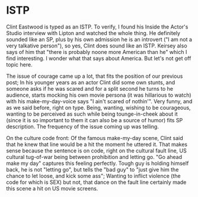 # ISTP

Clint Eastwood is typed as an ISTP. To verify, I found his Inside the
Actor's Studio interview with Lipton and watched the whole thing. He
definitely sounded like an SP, plus by his own admission he is an
introvert ("I am not a very talkative person"), so yes, Clint does
sound like an ISTP. Keirsey also says of him that "there is probably
noone more American than he" which I find interesting. I wonder what
that says about America. But let's not get off topic here.

The issue of courage came up a lot, that fits the position of our
previous post; In his younger years as an actor Clint did some own
stunts, and someone asks if he was scared and for a split second he
turns to he audience, starts mocking his own movie persona (it was
hillarious to watch) with his make-my-day-voice says "I ain't scared
of nothin'". Very funny, and as we said before, right on type. Being,
wanting, wishing to be courageous, wanting to be perceived as such
while being tounge-in-cheek about it (since it is so important to them
it can also be a source of humor) fits SP description. The frequency
of the issue coming up was telling.

On the culture code front: Of the famous make-my-day scene, Clint said
that he knew that line would be a hit the moment he uttered it. That
makes sense because the sentence is on code, right on the cultural
fault line, US cultural tug-of-war being between prohibition and
letting go. "Go ahead make my day" captures this feeling
perfectly. Tough guy is holding himself back, he is not "letting go",
but tells the "bad guy" to "just give him the chance to let loose, and
kick some ass"; Wanting to inflict violence (the code for which is
SEX) but not, that dance on the fault line certainly made this scene a
hit on US movie screens.

